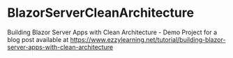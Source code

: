 # BlazorServerCleanArchitecture
Building Blazor Server Apps with Clean Architecture - Demo Project for a blog post available at https://www.ezzylearning.net/tutorial/building-blazor-server-apps-with-clean-architecture
